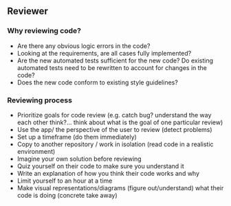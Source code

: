 
## Reviewer

### Why reviewing code?

 - Are there any obvious logic errors in the code?
 - Looking at the requirements, are all cases fully implemented?
 - Are the new automated tests sufficient for the new code? Do existing automated tests need to be rewritten to account for changes in the code?
 - Does the new code conform to existing style guidelines?

### Reviewing process


 - Prioritize goals for code review (e.g. catch bug? understand the way each other think?... think about what is the goal of one particular review) 
 - Use the app/ the perspective of the user to review (detect problems)  
 - Set up a timeframe (do them immediately)  
 - Copy to another repository / work in isolation (read code in a realistic environment)  
 - Imagine your own solution before reviewing  
 - Quiz yourself on their code to make sure you understand it
 - Write an explanation of how you think their code works and why
 - Limit yourself to an hour at a time
 - Make visual representations/diagrams (figure out/understand) what their code is doing (concrete take away)  

